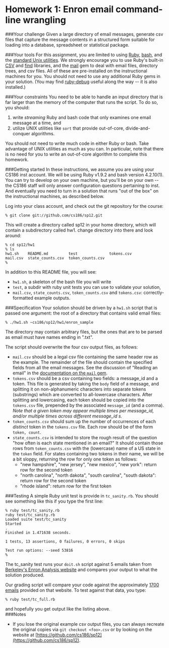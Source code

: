 # Homework 1: Enron email command-line wrangling 

###Your challenge
Given a large directory of email messages, generate csv files that capture the message contents in a structured form suitable for loading into a database, spreadsheet or statistical package.  

###Your tools
For this assignment, you are limited to using [Ruby](http://ruby-lang.org), [bash](http://www.gnu.org/software/bash/), and the [standard Unix utilities](http://en.wikipedia.org/wiki/List_of_Unix_utilities).  We strongly encourage you to use Ruby's built-in [CSV](http://ruby-doc.org/stdlib-1.9.2/libdoc/csv/rdoc/CSV.html) and [find](http://ruby-doc.org/stdlib-1.9.2/libdoc/find/rdoc/Find.html) libraries, and the [mail](https://github.com/mikel/mail/blob/master/README.md) gem to deal with email files, directory trees, and csv files.  All of these are pre-installed on the instructional machines for you.  You should not need to use any additional Ruby gems in your solution. (You may find [ruby-debug](http://bashdb.sourceforge.net/ruby-debug.html) useful along the way -- it is also installed.)

###Your constraints
You need to be able to handle an input directory that is far larger than the memory of the computer that runs the script.  To do so, you should:

1. write *streaming* Ruby and bash code that only examines one email message at a time, and
2. utilize UNIX utilities like `sort` that provide out-of-core, divide-and-conquer algorithms.  


You should not need to write much code in either Ruby or bash.  Take advantage of UNIX utilities as much as you can.  In particular, note that there is no need for you to write an out-of-core algorithm to complete this homework.

###Getting started
In these instructions, we assume you are using your CS186 inst account. We will be using Ruby v1.9.2 and bash version 4.2.10(1). You can try to develop on your own machine, but you'll be on your own -- the CS186 staff will only answer configuration questions pertaining to inst.  And eventually you need to turn in a solution that runs "out of the box" on the instructional machines, as described below.

Log into your class account, and check out the git repository for the course:

    % git clone git://github.com/cs186/sp12.git

This will create a directory called sp12 in your home directory, which will contain a subdirectory called hw1. change directory into there and look around:

    % cd sp12/hw1
    % ls
    hw1.sh    README.md         test              tokens.csv
    mail.csv  state_counts.csv  token_counts.csv
    %

In addition to this README file, you will see:

* `hw1.sh`, a skeleton of the bash file you will write
* `test`, a subdir with ruby unit tests you can use to validate your solution,
* `mail.csv`, `state_counts.csv`, `token_counts.csv` and `tokens.csv`:
   correctly-formatted example outputs.


###Specification
Your solution should be driven by a `hw1.sh` script that is passed one argument: the root of a directory that contains valid email files:

    % ./hw1.sh ~cs186/sp12/hw1/enron_sample
    
The directory may contain arbitrary files, but the ones that are to be parsed as email must have names ending in ".txt".

The script should overwrite the four csv output files, as follows:

* `mail.csv` should be a legal csv file containing the same header row as the example.  The remainder of the file should contain the specified fields from all the email messages.  See the discussion of "Reading an email" in the [documentation on the `mail` gem](https://github.com/mikel/mail/blob/master/README.md).
* `tokens.csv` should be a csv containing two fields: a message\_id and a token.  This file is generated by taking the `body` field of a message, and splitting it on non-alphanumeric characters into separate tokens (substrings) which are converted to all-lowercase characters.  After splitting and lowercasing, each token should be copied into the `tokens.csv` file, prepended by the associated `message_id` (and a comma).  *Note that a given token may appear multiple times per message\_id, and/or multiple times across different message\_id  s.*
* `token_counts.csv` should sum up the number of occurrences of each *distinct* token in the `tokens.csv` file.  Each row should be of the form `token, count`.
* `state_counts.csv` is intended to store the rough result of the question "how often is each state mentioned in an email?" It should contain those rows from `token_counts.csv` with the (lowercase) name of a US state in the `token` field.  For states containing two tokens in their name, we will be a bit sloppy, returning the row for only one token as follows:
    * "new hampshire", "new jersey", "new mexico", "new york": return row for the second token
    * "north carolina", "north dakota", "south carolina", "south dakota": return row for the second token
	* "rhode island": return row for the first token
	
###Testing
A simple Ruby unit test is provide in `tc_sanity.rb`.  You should see something like this if you type the first line:

    % ruby test/tc_sanity.rb
    ruby test/tc_sanity.rb 
    Loaded suite test/tc_sanity
    Started
    .
    Finished in 1.471638 seconds.

    1 tests, 13 assertions, 0 failures, 0 errors, 0 skips

    Test run options: --seed 53816
    %

The tc_sanity test runs your `doit.sh` script against 5 emails taken from [Berkeley's Enron Analysis website](http://bailando.sims.berkeley.edu/enron_email.html) and compares your output to what the solution produced.

Our grading script will compare your code against the approximately [1700 emails](http://bailando.sims.berkeley.edu/enron/enron_with_categories.tar.gz) provided on that website.  To test against that data, you type:

    % ruby test/tc_full.rb

and hopefully you get output like the listing above.  
###Notes

* If you lose the original example csv output files, you can always recreate the original copies via `git checkout <foo>.csv` or by looking on the website at [https://github.com/cs186/sp12](https://github.com/cs186/sp12).